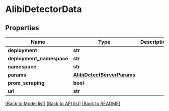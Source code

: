 # AlibiDetectorData

## Properties
Name | Type | Description | Notes
------------ | ------------- | ------------- | -------------
**deployment** | **str** |  | [optional] 
**deployment_namespace** | **str** |  | [optional] 
**namespace** | **str** |  | [optional] 
**params** | [**AlibiDetectServerParams**](AlibiDetectServerParams.md) |  | [optional] 
**prom_scraping** | **bool** |  | [optional] 
**url** | **str** |  | [optional] 

[[Back to Model list]](../README.md#documentation-for-models) [[Back to API list]](../README.md#documentation-for-api-endpoints) [[Back to README]](../README.md)


